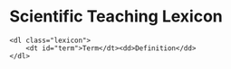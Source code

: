 # Scientific Teaching Lexicon

```@raw html
<dl class="lexicon">
    <dt id="term">Term</dt><dd>Definition</dd>
</dl>
```
